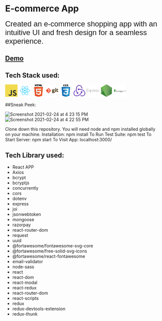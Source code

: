 # E-commerce App
  
<div style="font-size:24px;font-family:sans-serif">
Created an e-commerce shopping app with an intuitive UI and fresh design for a seamless experience.
 </div>

## <a href="https://laughing-stonebraker-4af261.netlify.app/">Demo</a>

## Tech Stack used:

<code><img height="40" src="https://raw.githubusercontent.com/github/explore/80688e429a7d4ef2fca1e82350fe8e3517d3494d/topics/javascript/javascript.png"></code>
<code><img height="40" src="https://raw.githubusercontent.com/github/explore/80688e429a7d4ef2fca1e82350fe8e3517d3494d/topics/react/react.png"></code>
<code><img height="40" src="https://raw.githubusercontent.com/github/explore/80688e429a7d4ef2fca1e82350fe8e3517d3494d/topics/html/html.png"></code>
<code><img height="40" src="https://raw.githubusercontent.com/github/explore/80688e429a7d4ef2fca1e82350fe8e3517d3494d/topics/git/git.png"></code>
<code><img height="40" src="https://raw.githubusercontent.com/github/explore/80688e429a7d4ef2fca1e82350fe8e3517d3494d/topics/css/css.png"></code>
<code><img height="40" src="https://raw.githubusercontent.com/github/explore/80688e429a7d4ef2fca1e82350fe8e3517d3494d/topics/redux/redux.png"></code>
<code><img height="40" src="https://raw.githubusercontent.com/github/explore/80688e429a7d4ef2fca1e82350fe8e3517d3494d/topics/express/express.png"></code>
<code><img height="40" src="https://raw.githubusercontent.com/github/explore/80688e429a7d4ef2fca1e82350fe8e3517d3494d/topics/nodejs/nodejs.png"></code>
<code><img height="40" src="https://raw.githubusercontent.com/github/explore/80688e429a7d4ef2fca1e82350fe8e3517d3494d/topics/mongodb/mongodb.png"></code>

##Sneak Peek:

![Screenshot 2021-02-24 at 4 23 15 PM](https://user-images.githubusercontent.com/68868179/110621993-e627bd00-81c0-11eb-8e8c-bd6f60dee9d6.png)
![Screenshot 2021-02-24 at 4 22 55 PM](https://user-images.githubusercontent.com/68868179/110622055-f9d32380-81c0-11eb-9309-7eee7b855cbd.png)


Clone down this repository. You will need node and npm installed globally on your machine. Installation: npm install To Run Test Suite: npm test To Start Server: npm start To Visit App: localhost:3000/

## Tech Library used:
  <ul>
  <li>React APP</li>
  <li>Axios</li>
<li>bcrypt</li>
<li>bcryptjs</li>
<li>concurrently</li>
<li>cors</li>
<li>dotenv</li>
<li>express</li>
<li>joi</li>
<li>jsonwebtoken</li>
<li>mongoose</li>
<li>razorpay</li>
<li>react-router-dom</li>
<li>request</li>
<li>uuid</li>
  <li>@fortawesome/fontawesome-svg-core</li>
    <li>@fortawesome/free-solid-svg-icons</li>
    <li>@fortawesome/react-fontawesome</li>
    <li>email-validator</li>
    <li>node-sass</li>
    <li>react</li>
    <li>react-dom</li>
    <li>react-modal</li>
    <li>react-redux</li>
    <li>react-router-dom</li>
    <li>react-scripts</li>
    <li>redux</li>
    <li>redux-devtools-extension</li>
    <li>redux-thunk</li>
  </ul>
